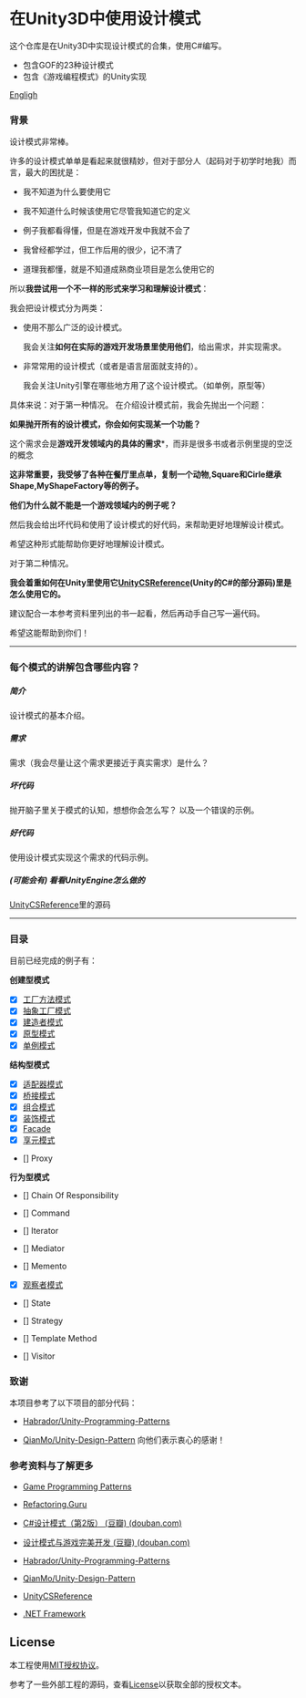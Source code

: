 # 在Unity3D中使用设计模式



这个仓库是在Unity3D中实现设计模式的合集，使用C#编写。

- 包含GOF的23种设计模式
- 包含《游戏编程模式》的Unity实现

[Engligh](README-EN.md)



### 背景



设计模式非常棒。

许多的设计模式单单是看起来就很精妙，但对于部分人（起码对于初学时地我）而言，最大的困扰是：

- 我不知道为什么要使用它

- 我不知道什么时候该使用它尽管我知道它的定义

- 例子我都看得懂，但是在游戏开发中我就不会了

- 我曾经都学过，但工作后用的很少，记不清了

- 道理我都懂，就是不知道成熟商业项目是怎么使用它的

  

所以**我尝试用一个不一样的形式来学习和理解设计模式**：

我会把设计模式分为两类：

- 使用不那么广泛的设计模式。

  我会关注**如何在实际的游戏开发场景里使用他们**，给出需求，并实现需求。

- 非常常用的设计模式（或者是语言层面就支持的）。

  我会关注Unity引擎在哪些地方用了这个设计模式。（如单例，原型等）

    

具体来说：对于第一种情况。
在介绍设计模式前，我会先抛出一个问题：

**如果抛开所有的设计模式，你会如何实现某一个功能？**

这个需求会是**游戏开发领域内的具体的需求***，而非是很多书或者示例里提的空泛的概念

**这非常重要，我受够了各种在餐厅里点单，复制一个动物,Square和Cirle继承Shape,MyShapeFactory等的例子。**

**他们为什么就不能是一个游戏领域内的例子呢？**

然后我会给出坏代码和使用了设计模式的好代码，来帮助更好地理解设计模式。

希望这种形式能帮助你更好地理解设计模式。



对于第二种情况。

**我会着重如何在Unity里使用它[UnityCSReference](https://github.com/Unity-Technologies/UnityCsReference)(Unity的C#的部分源码)里是怎么使用它的。**

建议配合一本参考资料里列出的书一起看，然后再动手自己写一遍代码。

希望这能帮助到你们！



---

### 每个模式的讲解包含哪些内容？



##### 简介

设计模式的基本介绍。

##### 需求

需求（我会尽量让这个需求更接近于真实需求）是什么？

##### 坏代码

抛开脑子里关于模式的认知，想想你会怎么写？
以及一个错误的示例。

##### 好代码

使用设计模式实现这个需求的代码示例。

##### (可能会有) 看看UnityEngine怎么做的

[UnityCSReference](https://github.com/Unity-Technologies/UnityCsReference)里的源码

---



### 目录

目前已经完成的例子有：

**创建型模式**

- [x] [工厂方法模式](./Assets/CreationalPatterns/FactoryMethod/README.md)
- [x] [抽象工厂模式](./Assets/CreationalPatterns/AbstractFactory/README.md)
- [x] [建造者模式](./Assets/CreationalPatterns/BuilderPattern/README.md)
- [x] [原型模式](./Assets/CreationalPatterns/Prototype/README.md)
- [x] [单例模式](./Assets/CreationalPatterns/Singleton/README.md)

**结构型模式**

- [x] [适配器模式](./Assets/StructuralPattern/AdapterPattern/README.md)
- [x] [桥接模式](./Assets/StructuralPattern/BridgePattern/README.md)
- [x] [组合模式](./Assets/StructuralPattern/CompositePattern/README.md)
- [x] [装饰模式](./Assets/StructuralPattern/DecoratorPattern/README.md)
- [x] [Facade](./Assets/StructuralPattern/FacadePattern/README.md)
- [x] [享元模式](./Assets/StructuralPattern/Flyweight/README.md)
- [] Proxy

**行为型模式**

- [] Chain Of Responsibility

- [] Command

- [] Iterator

- [] Mediator

- [] Memento

- [x] [观察者模式](./Assets/BehavioralPattern/Observer/README.md)

- [] State

- [] Strategy

- [] Template Method

- [] Visitor

  

### 致谢

本项目参考了以下项目的部分代码：
- [Habrador/Unity-Programming-Patterns](https://github.com/Habrador/Unity-Programming-Patterns)

- [QianMo/Unity-Design-Pattern](https://github.com/QianMo/Unity-Design-Pattern)
  向他们表示衷心的感谢！

  

### 参考资料与了解更多

- [Game Programming Patterns](http://gameprogrammingpatterns.com/)

- [Refactoring.Guru](https://refactoringguru.cn/)

- [C#设计模式（第2版） (豆瓣) (douban.com)](https://book.douban.com/subject/30131470/)

- [设计模式与游戏完美开发 (豆瓣) (douban.com)](https://book.douban.com/subject/26952185/)

- [Habrador/Unity-Programming-Patterns](https://github.com/Habrador/Unity-Programming-Patterns)

- [QianMo/Unity-Design-Pattern](https://github.com/QianMo/Unity-Design-Pattern)

- [UnityCSReference](https://github.com/Unity-Technologies/UnityCsReference)

- [.NET Framework](https://referencesource.microsoft.com/)

## License

本工程使用[MIT授权协议](https://opensource.org/licenses/MIT)。

参考了一些外部工程的源码，查看[License](./LICENSE)以获取全部的授权文本。